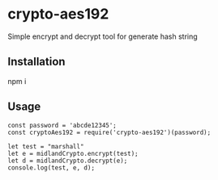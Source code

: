 # crypto-aes192
Simple encrypt and decrypt tool for generate hash string

## Installation
npm i

## Usage
```
const password = 'abcde12345';
const cryptoAes192 = require('crypto-aes192')(password);

let test = "marshall"
let e = midlandCrypto.encrypt(test);
let d = midlandCrypto.decrypt(e);
console.log(test, e, d);
```